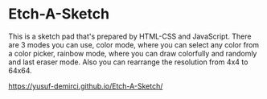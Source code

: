 # Etch-A-Sketch

This is a sketch pad that's prepared by HTML-CSS and JavaScript. There are 3 modes you can use, color mode, where you can select any color from a color picker,
rainbow mode, where you can draw colorfully and randomly and last eraser mode. Also you can rearrange the resolution from 4x4 to 64x64.

[](https://yusuf-demirci.github.io/Etch-A-Sketch/)https://yusuf-demirci.github.io/Etch-A-Sketch/

